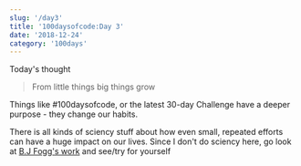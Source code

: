 ```yaml
---
slug: '/day3'
title: '100daysofcode:Day 3'
date: '2018-12-24'
category: '100days'
---
```


<SEO title="100daysofcode | Day3" />

Today's thought

> From little things big things grow

Things like #100daysofcode, or the latest 30-day Challenge have a deeper purpose - they change our habits.

There is all kinds of sciency stuff about how even small, repeated efforts can have a huge impact on our lives. Since I don't do sciency here, go look at [B.J Fogg's work](https://www.tinyhabits.com/) and see/try for yourself
